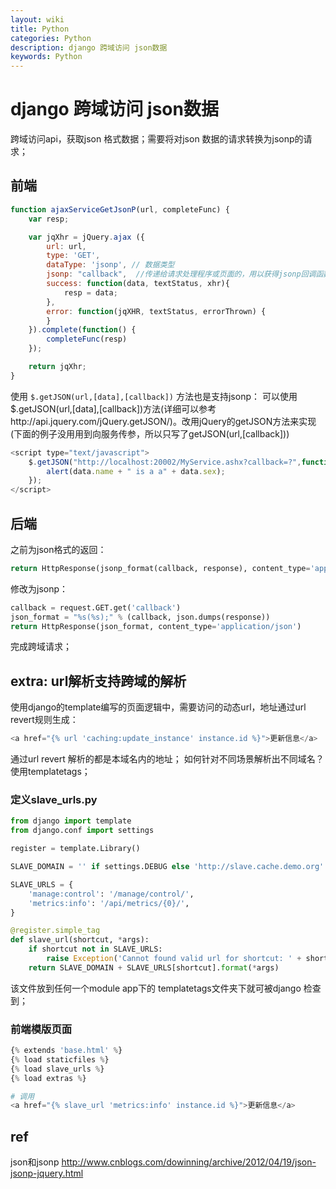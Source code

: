 ```yaml
---
layout: wiki
title: Python
categories: Python
description: django 跨域访问 json数据
keywords: Python
---
```


# django 跨域访问 json数据
跨域访问api，获取json 格式数据；需要将对json 数据的请求转换为jsonp的请求；

## 前端
```js
function ajaxServiceGetJsonP(url, completeFunc) {
    var resp;

    var jqXhr = jQuery.ajax ({
        url: url,
        type: 'GET',
        dataType: 'jsonp', // 数据类型
        jsonp: "callback",  //传递给请求处理程序或页面的，用以获得jsonp回调函数名的参数名(默认为:callback)
        success: function(data, textStatus, xhr){
            resp = data;
        },
        error: function(jqXHR, textStatus, errorThrown) {
        }
    }).complete(function() {
        completeFunc(resp)
    });

    return jqXhr;
}
```

使用 `$.getJSON(url,[data],[callback])` 方法也是支持jsonp：
可以使用$.getJSON(url,[data],[callback])方法(详细可以参考http://api.jquery.com/jQuery.getJSON/)。改用jQuery的getJSON方法来实现(下面的例子没用用到向服务传参，所以只写了getJSON(url,[callback]))

```js
<script type="text/javascript">
    $.getJSON("http://localhost:20002/MyService.ashx?callback=?",function(data){
        alert(data.name + " is a a" + data.sex);
    });
</script>
```

## 后端
之前为json格式的返回：

```python
return HttpResponse(jsonp_format(callback, response), content_type='application/json')
```

修改为jsonp：
```python
callback = request.GET.get('callback')
json_format = "%s(%s);" % (callback, json.dumps(response))
return HttpResponse(json_format, content_type='application/json')
```

完成跨域请求；

## extra: url解析支持跨域的解析
使用django的template编写的页面逻辑中，需要访问的动态url，地址通过url revert规则生成：

```python
<a href="{% url 'caching:update_instance' instance.id %}">更新信息</a>
```

通过url revert 解析的都是本域名内的地址；
如何针对不同场景解析出不同域名？
使用templatetags；

### 定义slave_urls.py

```python
from django import template
from django.conf import settings

register = template.Library()

SLAVE_DOMAIN = '' if settings.DEBUG else 'http://slave.cache.demo.org'

SLAVE_URLS = {
    'manage:control': '/manage/control/',
    'metrics:info': '/api/metrics/{0}/',
}

@register.simple_tag
def slave_url(shortcut, *args):
    if shortcut not in SLAVE_URLS:
        raise Exception('Cannot found valid url for shortcut: ' + shortcut)
    return SLAVE_DOMAIN + SLAVE_URLS[shortcut].format(*args)
```
该文件放到任何一个module app下的 templatetags文件夹下就可被django 检查到；

### 前端模版页面
```python
{% extends 'base.html' %}
{% load staticfiles %}
{% load slave_urls %}
{% load extras %}

# 调用
<a href="{% slave_url 'metrics:info' instance.id %}">更新信息</a>
```

## ref

json和jsonp
http://www.cnblogs.com/dowinning/archive/2012/04/19/json-jsonp-jquery.html

